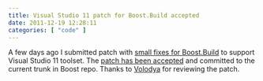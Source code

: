 ```yaml
---
title: Visual Studio 11 patch for Boost.Build accepted
date: 2011-12-19 12:28:11
categories: [ "code" ]
---
```


A few days ago I submitted patch with [small fixes for Boost.Build](/?p=2841) to support Visual Studio 11 toolset. The [patch has been accepted](https://svn.boost.org/trac/boost/ticket/6283) and committed to the current trunk in Boost repo. Thanks to [Volodya](http://vladimir_prus.blogspot.com/) for reviewing the patch.
